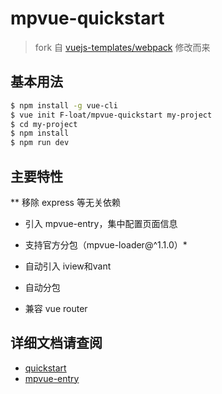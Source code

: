 # mpvue-quickstart

> fork 自 [vuejs-templates/webpack](https://github.com/vuejs-templates/webpack) 修改而来

## 基本用法

``` bash
$ npm install -g vue-cli
$ vue init F-loat/mpvue-quickstart my-project
$ cd my-project
$ npm install
$ npm run dev
```

## 主要特性

** 移除 express 等无关依赖
* 引入 mpvue-entry，集中配置页面信息
* 支持官方分包（mpvue-loader@^1.1.0）*

* 自动引入 iview和vant
* 自动分包
* 兼容 vue router

## 详细文档请查阅

* [quickstart](http://mpvue.com/mpvue/quickstart)
* [mpvue-entry](https://github.com/F-loat/mpvue-entry)
